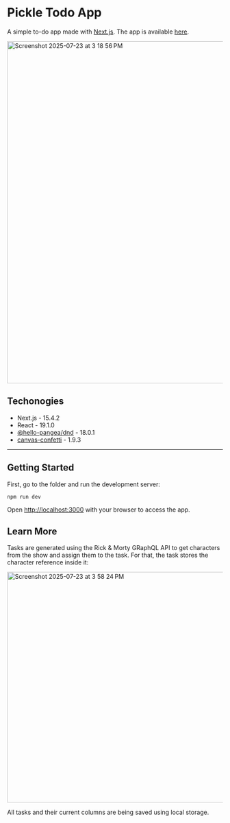 # Pickle Todo App

A simple to-do app made with [Next.js](https://nextjs.org). The app is available [here](https://pickle-todo-app.vercel.app).

<img width="1687" height="798" alt="Screenshot 2025-07-23 at 3 18 56 PM" src="https://github.com/user-attachments/assets/cc72f3d9-cffe-41f4-8eb9-78afc592f09b" />

## Techonogies

* Next.js - 15.4.2
* React - 19.1.0
* [@hello-pangea/dnd](https://github.com/hello-pangea/dnd) - 18.0.1
* [canvas-confetti](https://github.com/catdad/canvas-confetti) - 1.9.3

<hr>

## Getting Started

First, go to the folder and run the development server:

```bash
npm run dev
```

Open [http://localhost:3000](http://localhost:3000) with your browser to access the app.

## Learn More

Tasks are generated using the Rick & Morty GRaphQL API to get characters from the show and assign them to the task. For that, the task stores the character reference inside it:

<img width="990" height="538" alt="Screenshot 2025-07-23 at 3 58 24 PM" src="https://github.com/user-attachments/assets/8602d490-239e-4860-bb2b-13e51de3b02b" />

All tasks and their current columns are being saved using local storage.
